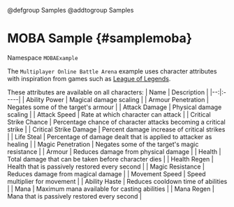 @defgroup Samples
@addtogroup Samples

# MOBA Sample {#samplemoba}
Namespace `MOBAExample`

The `Multiplayer Online Battle Arena` example uses character attributes with
inspiration from games such as [League of Legends](https://www.leagueoflegends.com/).

These attributes are available on all characters:
| Name | Description |
|--:|:-----|
| Ability Power | Magical damage scaling |
| Armour Penetration | Negates some of the target's armour |
| Attack Damage | Physical damage scaling |
| Attack Speed | Rate at which character can attack |
| Critical Strike Chance | Percentage chance of character attacks becoming a critical strike |
| Critical Strike Damage | Percent damage increase of critical strikes |
| Life Steal | Percentage of damage dealt that is applied to attacker as healing |
| Magic Penetration | Negates some of the target's magic resistance |
| Armour | Reduces damage from physical damage |
| Health | Total damage that can be taken before character dies |
| Health Regen | Health that is passively restored every second |
| Magic Resistance | Reduces damage from magical damage |
| Movement Speed | Speed multiplier for movement |
| Ability Haste | Reduces cooldown time of abilities |
| Mana | Maximum mana available for casting abilities |
| Mana Regen | Mana that is passively restored every second |